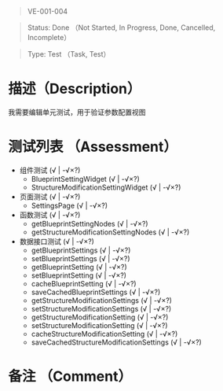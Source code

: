 > VE-001-004

> Status: Done （Not Started, In Progress, Done, Cancelled, Incomplete）

> Type: Test （Task, Test）

# 描述（Description）
我需要编辑单元测试，用于验证参数配置视图

# 测试列表 （Assessment）
* 组件测试 (√ | -√×?)
  * BlueprintSettingWidget (√ | -√×?)
  * StructureModificationSettingWidget (√ | -√×?)
* 页面测试 (√ | -√×?)
  * SettingsPage (√ | -√×?)
* 函数测试 (√ | -√×?)
  * getBlueprintSettingNodes (√ | -√×?)
  * getStructureModificationSettingNodes (√ | -√×?)
* 数据接口测试 (√ | -√×?)
  * getBlueprintSettings (√ | -√×?)
  * setBlueprintSettings (√ | -√×?)
  * getBlueprintSetting (√ | -√×?)
  * setBlueprintSetting (√ | -√×?)
  * cacheBlueprintSetting (√ | -√×?)
  * saveCachedBlueprintSettings (√ | -√×?)
  * getStructureModificationSettings (√ | -√×?)
  * setStructureModificationSettings (√ | -√×?)
  * getStructureModificationSetting (√ | -√×?)
  * setStructureModificationSetting (√ | -√×?)
  * cacheStructureModificationSetting (√ | -√×?)
  * saveCachedStructureModificationSettings (√ | -√×?)

# 备注 （Comment）

